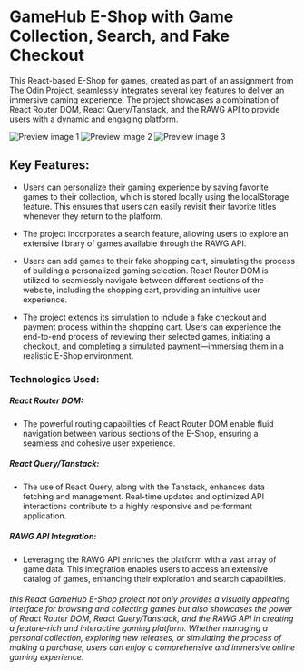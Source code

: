 # GameHub E-Shop with Game Collection, Search, and Fake Checkout

This React-based E-Shop for games, created as part of an assignment from The Odin Project, seamlessly integrates several key features to deliver an immersive gaming experience. The project showcases a combination of React Router DOM, React Query/Tanstack, and the RAWG API to provide users with a dynamic and engaging platform.

![Preview image 1](/img/preview-1.png)
![Preview image 2](/img/preview-2.png)
![Preview image 3](/img/preview-3.png)

## Key Features:

- Users can personalize their gaming experience by saving favorite games to their collection, which is stored locally using the localStorage feature. This ensures that users can easily revisit their favorite titles whenever they return to the platform.

- The project incorporates a search feature, allowing users to explore an extensive library of games available through the RAWG API.

- Users can add games to their fake shopping cart, simulating the process of building a personalized gaming selection. React Router DOM is utilized to seamlessly navigate between different sections of the website, including the shopping cart, providing an intuitive user experience.

- The project extends its simulation to include a fake checkout and payment process within the shopping cart. Users can experience the end-to-end process of reviewing their selected games, initiating a checkout, and completing a simulated payment—immersing them in a realistic E-Shop environment.

### Technologies Used:

##### React Router DOM:

- The powerful routing capabilities of React Router DOM enable fluid navigation between various sections of the E-Shop, ensuring a seamless and cohesive user experience.

##### React Query/Tanstack:

- The use of React Query, along with the Tanstack, enhances data fetching and management. Real-time updates and optimized API interactions contribute to a highly responsive and performant application.

##### RAWG API Integration:

- Leveraging the RAWG API enriches the platform with a vast array of game data. This integration enables users to access an extensive catalog of games, enhancing their exploration and search capabilities.

###### this React GameHub E-Shop project not only provides a visually appealing interface for browsing and collecting games but also showcases the power of React Router DOM, React Query/Tanstack, and the RAWG API in creating a feature-rich and interactive gaming platform. Whether managing a personal collection, exploring new releases, or simulating the process of making a purchase, users can enjoy a comprehensive and immersive online gaming experience.
